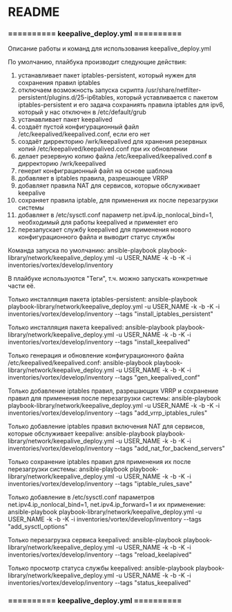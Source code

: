 # README

### ==========          keepalive_deploy.yml            ========== ###
Описание работы и команд для использования keepalive_deploy.yml

По умолчанию, плайбука производит следующие действия:
1.  устанавливает пакет iptables-persistent, который нужен для сохранения правил iptables
2.  отключаем возможность запуска скрипта /usr/share/netfilter-persistent/plugins.d/25-ip6tables, который уставливается с пакетом
    iptables-persistent и его задача сохраниять правила iptables для ipv6, который у нас отключен в /etc/default/grub
3.  устанавливает пакет keepalived
4.  создаёт пустой конфигурационный файл /etc/keepalived/keepalived.conf, если его нет
5.  создаёт дирректорию /wrk/keepalived для хранения резервных копий /etc/keepalived/keepalived.conf при их обновлении
6.  делает резервную копию файла /etc/keepalived/keepalived.conf в дирректорию /wrk/keepalived
7.  генерит конфиграционный файл на основе шаблона
8.  добавляет в iptables правила, разрешающее VRRP
9.  добавляет правила NAT для сервисов, которые обслуживает keepalive
10. сохраняет правила iptable, для применения их после перезагрузки системы
11. добавляет в /etc/sysctl.conf параметр net.ipv4.ip_nonlocal_bind=1, необходимый для работы keepalived и применяет его
12. перезапускает службу keepalived для применения нового конфигурационного файла и выводит статус службы

Команда запуска по умолчанию:
ansible-playbook playbook-library/network/keepalive_deploy.yml -u USER_NAME -k -b -K -i inventories/vortex/develop/inventory

В плайбуке используются "Теги", т.ч. можно запускать конкретные части её.

Только инсталляция пакета iptables-persistent:
ansible-playbook playbook-library/network/keepalive_deploy.yml -u USER_NAME -k -b -K -i inventories/vortex/develop/inventory --tags "install_iptables_persistent"

Только инсталляция пакета keepalived:
ansible-playbook playbook-library/network/keepalive_deploy.yml -u USER_NAME -k -b -K -i inventories/vortex/develop/inventory --tags "install_keepalived"

Только генерация и обновление конфигурационного файла /etc/keepalived/keepalived.conf:
ansible-playbook playbook-library/network/keepalive_deploy.yml -u USER_NAME -k -b -K -i inventories/vortex/develop/inventory --tags "gen_keepalived_conf"

Только добавление iptables правил, разрешающих VRRP и сохранение правил для применения после перезагрузки системы:
ansible-playbook playbook-library/network/keepalive_deploy.yml -u USER_NAME -k -b -K -i inventories/vortex/develop/inventory --tags "add_vrrp_iptables_rules"

Только добавление iptables правил включения NAT для сервисов, которые обслуживает keepalive:
ansible-playbook playbook-library/network/keepalive_deploy.yml -u USER_NAME -k -b -K -i inventories/vortex/develop/inventory --tags "add_nat_for_backend_servers"

Только сохранение iptables правил для применения их после перезагрузки системы:
ansible-playbook playbook-library/network/keepalive_deploy.yml -u USER_NAME -k -b -K -i inventories/vortex/develop/inventory --tags "iptable_rules_save"

Только добавление в /etc/sysctl.conf параметров net.ipv4.ip_nonlocal_bind=1, net.ipv4.ip_forward=1 и их применение:
ansible-playbook playbook-library/network/keepalive_deploy.yml -u USER_NAME -k -b -K -i inventories/vortex/develop/inventory --tags "add_sysctl_options"

Только перезагрузка сервиса keepalived:
ansible-playbook playbook-library/network/keepalive_deploy.yml -u USER_NAME -k -b -K -i inventories/vortex/develop/inventory --tags "reload_keelapived"

Только просмотр статуса службы keepalived:
ansible-playbook playbook-library/network/keepalive_deploy.yml -u USER_NAME -k -b -K -i inventories/vortex/develop/inventory --tags "status_keepalived"
### ==========          keepalive_deploy.yml            ========== ###